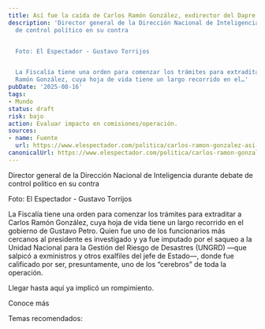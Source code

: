 ```yaml
---
title: Así fue la caída de Carlos Ramón González, exdirector del Dapre
description: 'Director general de la Dirección Nacional de Inteligencia durante debate
  de control político en su contra


  Foto: El Espectador - Gustavo Torrijos


  La Fiscalía tiene una orden para comenzar los trámites para extraditar a Carlos
  Ramón González, cuya hoja de vida tiene un largo recorrido en el…'
pubDate: '2025-08-16'
tags:
- Mundo
status: draft
risk: bajo
action: Evaluar impacto en comisiones/operación.
sources:
- name: Fuente
  url: https://www.elespectador.com/politica/carlos-ramon-gonzalez-asi-fue-la-caida-del-exalfil-de-petro-imputado-por-corrupcion-en-la-ungrd-noticias-hoy/
canonicalUrl: https://www.elespectador.com/politica/carlos-ramon-gonzalez-asi-fue-la-caida-del-exalfil-de-petro-imputado-por-corrupcion-en-la-ungrd-noticias-hoy/
---
```

Director general de la Dirección Nacional de Inteligencia durante debate de control político en su contra

Foto: El Espectador - Gustavo Torrijos

La Fiscalía tiene una orden para comenzar los trámites para extraditar a Carlos Ramón González, cuya hoja de vida tiene un largo recorrido en el gobierno de Gustavo Petro. Quien fue uno de los funcionarios más cercanos al presidente es investigado y ya fue imputado por el saqueo a la Unidad Nacional para la Gestión del Riesgo de Desastres (UNGRD) —que salpicó a exministros y otros exalfiles del jefe de Estado—, donde fue calificado por ser, presuntamente, uno de los “cerebros” de toda la operación.

Llegar hasta aquí ya implicó un rompimiento.

Conoce más

Temas recomendados: